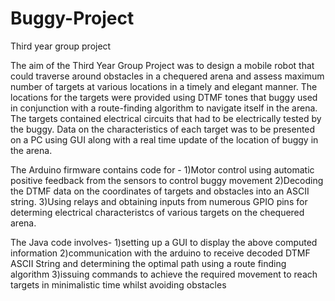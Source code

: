 Buggy-Project
=============

Third year group project

The aim of the Third Year Group Project was to design a mobile robot that could traverse around obstacles in a 
chequered arena and assess maximum number of targets at various locations in a timely and elegant manner. The locations 
for the targets were provided using DTMF tones that buggy used in conjunction with a route-finding algorithm to 
navigate itself in the arena. The targets contained electrical circuits that had to be electrically tested by the buggy. 
Data on the characteristics of each target was to be presented on a PC using GUI along with a real time update of the
location of buggy in the arena.

The Arduino firmware contains code for -
1)Motor control using automatic positive feedback from the sensors to control buggy movement 
2)Decoding the DTMF data on the coordinates of targets and obstacles into an ASCII string.
3)Using relays and obtaining inputs from numerous GPIO pins for determing electrical characteristcs of various targets on the chequered arena.

The Java code involves-
1)setting up a GUI to display the above computed information
2)communication with the arduino to receive decoded DTMF ASCII String and determining the optimal path using a route finding algorithm 
3)issuing commands to achieve the required movement to reach targets in minimalistic time whilst avoiding obstacles
